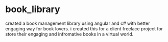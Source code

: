 # book_library
created a book management library using angular and c# with better engaging way for  book lovers. i created this for a client freelace project for store their  engaging and infromative books in a virtual world.
